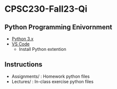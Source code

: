 # CPSC230-Fall23-Qi
## Python Programming Enivornment
- [Python 3.x](https://www.python.org/downloads/)
- [VS Code](https://code.visualstudio.com/download)
    - Install Python extention 

## Instructions
- Assignments/ : Homework python files
- Lectures/    : In-class exercise python files
